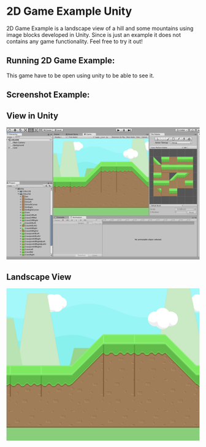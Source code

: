 # 2D Game Example Unity
2D Game Example is a landscape view of a hill and some mountains using image blocks developed in Unity. Since is just an example it does not contains any game functionality. Feel free to try it out!

## Running 2D Game Example:
This game have to be open using unity to be able to see it.

## Screenshot Example:

## View in Unity
![alt text](https://github.com/ricardocolin/2D-Game-Example-Unity/blob/master/img/Unity-view.png)

## Landscape View
![alt text](https://github.com/ricardocolin/2D-Game-Example-Unity/blob/master/img/landscape.png)

